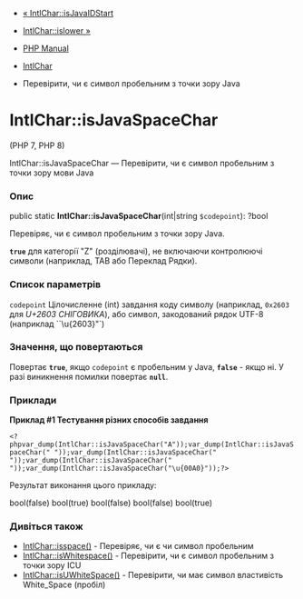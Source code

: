- [« IntlChar::isJavaIDStart](intlchar.isjavaidstart.md)
- [IntlChar::islower »](intlchar.islower.md)

- [PHP Manual](index.md)
- [IntlChar](class.intlchar.md)
- Перевірити, чи є символ пробельним з точки зору Java

# IntlChar::isJavaSpaceChar

(PHP 7, PHP 8)

IntlChar::isJavaSpaceChar — Перевірити, чи є символ пробельним з
точки зору мови Java

### Опис

public static **IntlChar::isJavaSpaceChar**(int\|string `$codepoint`):
?bool

Перевіряє, чи є символ пробельним з точки зору Java.

**`true`** для категорії "Z" (розділювачі), не включаючи контролюючі
символи (наприклад, TAB або Переклад Рядки).

### Список параметрів

`codepoint`
Цілочисленне (int) завдання коду символу (наприклад, `0x2603` для *U+2603
СНІГОВИКА*), або символ, закодований рядок UTF-8 (наприклад
``\u{2603}"`)

### Значення, що повертаються

Повертає **`true`**, якщо `codepoint` є пробельним у Java,
**`false`** - якщо ні. У разі виникнення помилки повертає
**`null`**.

### Приклади

**Приклад #1 Тестування різних способів завдання**

` <?phpvar_dump(IntlChar::isJavaSpaceChar("A"));var_dump(IntlChar::isJavaSpaceChar(" "));var_dump(IntlChar::isJavaSpaceChar("
"));var_dump(IntlChar::isJavaSpaceChar(" "));var_dump(IntlChar::isJavaSpaceChar("\u{00A0}"));?> `

Результат виконання цього прикладу:

bool(false)
bool(true)
bool(false)
bool(false)
bool(true)

### Дивіться також

- [IntlChar::isspace()](intlchar.isspace.md) - Перевіряє, чи є
чи символ пробельним
- [IntlChar::isWhitespace()](intlchar.iswhitespace.md) - Перевірити,
чи є символ пробельним з точки зору ICU
- [IntlChar::isUWhiteSpace()](intlchar.isuwhitespace.md) -
Перевірити, чи має символ властивість White_Space (пробіл)
